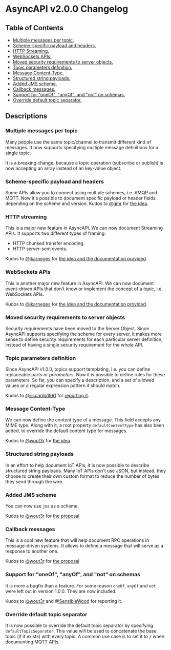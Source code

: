 # AsyncAPI v2.0.0 Changelog

## Table of Contents
  * [Multiple messages per topic.](#multiple-messages-per-topic)
  * [Scheme-specific payload and headers.](#scheme-specific-payload-and-headers)
  * [HTTP Streaming.](#http-streaming)
  * [WebSockets APIs.](#websockets-apis)
  * [Moved security requirements to server objects.](#moved-security-requirements-to-server-objects)
  * [Topic parameters definition.](#topic-parameters-definition)
  * [Message Content-Type.](#message-content-type)
  * [Structured string payloads.](#structured-string-payloads)
  * [Added JMS scheme.](#added-jms-scheme)
  * [Callback messages.](#callback-messages)
  * [Support for "oneOf", "anyOf", and "not" on schemas.](#support-for-oneof-anyof-and-not-on-schemas)
  * [Override default topic separator.](#override-default-topic-separator)

## Descriptions

### Multiple messages per topic

Many people use the same topic/channel to transmit different kind of messages. It now supports specifying multiple message definitions for a single topic.

It is a breaking change, because a topic operation (subscribe or publish) is now accepting an array instead of an key-value object.

### Scheme-specific payload and headers

Some APIs allow you to connect using multiple schemes, i.e. AMQP and MQTT. Now it's possible to document specific payload or header fields depending on the scheme and version. Kudos to [@gmr](https://github.com/gmr) for [the idea](https://github.com/asyncapi/asyncapi/issues/42).

### HTTP streaming

This is a major new feature in AsyncAPI. We can now document Streaming APIs. It supports two different types of framing:
  * HTTP chunked transfer encoding.
  * HTTP server-sent events.

Kudos to [@jkarneges](https://github.com/jkarneges) for [the idea and the documentation provided](https://github.com/asyncapi/asyncapi/issues/47).

### WebSockets APIs

This is another major new feature in AsyncAPI. We can now document event-driven APIs that don't know or implement the concept of a _topic_, i.e. WebSockets APIs.

Kudos to [@jkarneges](https://github.com/jkarneges) for [the idea and the documentation provided](https://github.com/asyncapi/asyncapi/issues/47).

### Moved security requirements to server objects

Security requirements have been moved to the Server Object. Since AsyncAPI supports specifying the scheme for every server, it makes more sense to define security requirements for each particular server definition, instead of having a single security requirement for the whole API.

### Topic parameters definition

Since AsyncAPI v1.0.0, topics support templating, i.e. you can define replaceable parts or _parameters_. Now it is possible to define rules for these parameters. So far, you can specify a description, and a set of allowed values or a regular expression pattern it should match.

Kudos to [@riccardo1991](https://github.com/riccardo1991) for [reporting it](https://github.com/asyncapi/asyncapi/issues/51).

### Message Content-Type

We can now define the content type of a message. This field accepts any MIME type. Along with it, a root property `defaultContentType` has also been added, to override the default content type for messages.

Kudos to [@wout3r](https://github.com/wout3r) for [the idea](https://github.com/asyncapi/asyncapi/issues/54).

### Structured string payloads

In an effort to help document IoT APIs, it is now possible to describe structured string payloads. Many IoT APIs don't use JSON, but instead, they choose to create their own custom format to reduce the number of bytes they send through the wire.

### Added JMS scheme

You can now use `jms` as a scheme.

Kudos to [@wout3r](https://github.com/wout3r) for [the proposal](https://github.com/asyncapi/asyncapi/issues/52)

### Callback messages

This is a cool new feature that will help document RPC operations in message-driven systems. It allows to define a message that will serve as a response to another one.

Kudos to [@wout3r](https://github.com/wout3r) for [the proposal](https://github.com/asyncapi/asyncapi/issues/55)

### Support for "oneOf", "anyOf", and "not" on schemas

It is more a bugfix than a feature. For some reason `oneOf`, `anyOf` and `not` were left out in version 1.0.0. They are now included. 

Kudos to [@wout3r](https://github.com/wout3r) and [@SensibleWood](https://github.com/SensibleWood) for reporting it.

### Override default topic separator

It is now possible to override the default topic separator by specifying `defaultTopicSeparator`. This value will be used to concatenate the base topic (if it exists) with every topic. A common use case is to set it to `/` when documenting MQTT APIs.
